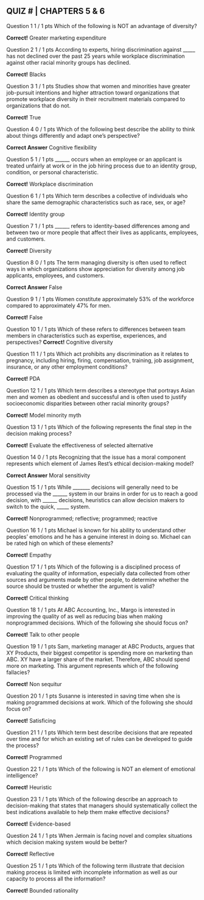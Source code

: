 ## QUIZ # | CHAPTERS 5 & 6

Question 1
1 / 1 pts
Which of the following is NOT an advantage of diversity?

**Correct!**
  Greater marketing expenditure


Question 2
1 / 1 pts
According to experts, hiring discrimination against _____ has not declined over the past 25 years while workplace discrimination against other racial minority groups has declined.

**Correct!**
  Blacks

Question 3
1 / 1 pts
Studies show that women and minorities have greater job-pursuit intentions and higher attraction toward organizations that promote workplace diversity in their recruitment materials compared to organizations that do not.

**Correct!**
  True


Question 4
0 / 1 pts
Which of the following best describe the ability to think about things differently and adapt one’s perspective?

**Correct Answer**
  Cognitive flexibility

Question 5
1 / 1 pts
______ occurs when an employee or an applicant is treated unfairly at work or in the job hiring process due to an identity group, condition, or personal characteristic.

**Correct!**
  Workplace discrimination


Question 6
1 / 1 pts
Which term describes a collective of individuals who share the same demographic characteristics such as race, sex, or age?

**Correct!**
  Identity group


Question 7
1 / 1 pts
______ refers to identity-based differences among and between two or more people that affect their lives as applicants, employees, and customers.

**Correct!**
  Diversity


Question 8
0 / 1 pts
The term managing diversity is often used to reflect ways in which organizations show appreciation for diversity among job applicants, employees, and customers.

**Correct Answer**
  False

Question 9
1 / 1 pts
Women constitute approximately 53% of the workforce compared to approximately 47% for men.

**Correct!**
  False

Question 10
1 / 1 pts
Which of these refers to differences between team members in characteristics such as expertise, experiences, and perspectives?
**Correct!**
  Cognitive diversity


Question 11
1 / 1 pts
Which act prohibits any discrimination as it relates to pregnancy, including hiring, firing, compensation, training, job assignment, insurance, or any other employment conditions?

**Correct!**
  PDA

Question 12
1 / 1 pts
Which term describes a stereotype that portrays Asian men and women as obedient and successful and is often used to justify socioeconomic disparities between other racial minority groups?

**Correct!**
  Model minority myth


Question 13
1 / 1 pts
Which of the following represents the final step in the decision making process?

**Correct!**
  Evaluate the effectiveness of selected alternative


Question 14
0 / 1 pts
Recognizing that the issue has a moral component represents which element of James Rest’s ethical decision-making model?

**Correct Answer**
  Moral sensitivity


Question 15
1 / 1 pts
While _______ decisions will generally need to be processed via the ______ system in our brains in order for us to reach a good decision, with ______ decisions, heuristics can allow decision makers to switch to the quick, _____ system.

**Correct!**
  Nonprogrammed; reflective; programmed; reactive


Question 16
1 / 1 pts
Michael is known for his ability to understand other peoples’ emotions and he has a genuine interest in doing so. Michael can be rated high on which of these elements?

**Correct!**
  Empathy

Question 17
1 / 1 pts
Which of the following is a disciplined process of evaluating the quality of information, especially data collected from other sources and arguments made by other people, to determine whether the source should be trusted or whether the argument is valid?

**Correct!**
  Critical thinking


Question 18
1 / 1 pts
At ABC Accounting, Inc., Margo is interested in improving the quality of as well as reducing bias when making nonprogrammed decisions. Which of the following she should focus on?

**Correct!**
  Talk to other people


Question 19
1 / 1 pts
Sam, marketing manager at ABC Products, argues that XY Products, their biggest competitor is spending more on marketing than ABC. XY have a larger share of the market. Therefore, ABC should spend more on marketing. This argument represents which of the following fallacies?

**Correct!**
  Non sequitur


Question 20
1 / 1 pts
Susanne is interested in saving time when she is making programmed decisions at work. Which of the following she should focus on?

**Correct!**
  Satisficing


Question 21
1 / 1 pts
Which term best describe decisions that are repeated over time and for which an existing set of rules can be developed to guide the process?

**Correct!**
  Programmed


Question 22
1 / 1 pts
Which of the following is NOT an element of emotional intelligence?

**Correct!**
  Heuristic


Question 23
1 / 1 pts
Which of the following describe an approach to decision-making that states that managers should systematically collect the best indications available to help them make effective decisions?

**Correct!**
  Evidence-based


Question 24
1 / 1 pts
When Jermain is facing novel and complex situations which decision making system would be better?

**Correct!**
  Reflective

Question 25
1 / 1 pts
Which of the following term illustrate that decision making process is limited with incomplete information as well as our capacity to process all the information?

**Correct!**
  Bounded rationality
